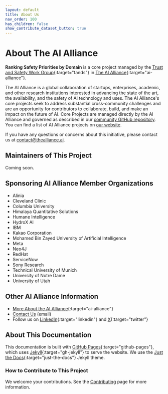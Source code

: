 ```yaml
---
layout: default
title: About Us
nav_order: 100
has_children: false
show_contribute_dataset_button: true
---
```


# About The AI Alliance

**Ranking Safety Priorities by Domain** is a core project managed by the [Trust and Safety Work Group](https://thealliance.ai/focusareas/trust-and-safety){:target="tands"} in [The AI Alliance](https://thealliance.ai){:target="ai-alliance"}. 

The AI Alliance is a global collaboration of startups, enterprises, academic, and other research institutions interested in advancing the state of the art, the availability, and the safety of AI technology and uses. The AI Alliance's core projects seek to address substantial cross-community challenges and are an opportunity for contributors to collaborate, build, and make an impact on the future of AI. Core Projects are managed directly by the AI Alliance and governed as described in our [community GitHub repository](https://github.com/The-AI-Alliance/community). You can find a list of AI Alliance projects on [our website](https://thealliance.ai/our-work).

If you have any questions or concerns about this initiative, please contact us at [contact@thealliance.ai](mailto:contact@thealliance.ai).

## Maintainers of This Project

Coming soon.

## Sponsoring AI Alliance Member Organizations

* Alinia
* Cleveland Clinic
* Columbia University
* Himalaya Quantitative Solutions
* Humane Intelligence
* HydroX AI
* IBM
* Kakao Corporation
* Mohamed Bin Zayed University of Artificial Intelligence
* Meta
* Neo4J
* RedHat
* ServiceNow
* Sony Research
* Technical University of Munich
* University of Notre Dame
* University of Utah

## Other AI Alliance Information

* [More About the AI Alliance](https://thealliance.ai/about-aia){:target="ai-alliance"}
* [Contact Us](mailto:contact@thealliance.ai) (email)
* Follow us on [LinkedIn](https://www.linkedin.com/company/the-aialliance/){:target="linkedin"} and [X](https://x.com/thealliance_ai){:target="twitter"}

## About This Documentation

This documentation is built with [GitHub Pages](https://pages.github.com/){:target="github-pages"}, which uses [Jekyll](https://github.com/jekyll/jekyll){:target="gh-jekyll"} to serve the website. We use the [Just the Docs](https://just-the-docs.github.io/just-the-docs/){:target="just-the-docs"} Jekyll theme.

### How to Contribute to This Project

We welcome your contributions. See the [Contributing]({{site.baseurl}}/contributing) page for more information.